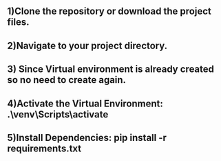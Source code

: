  ## 1)Clone the repository or download the project files. 
 ## 2)Navigate to your project directory.
 ## 3) Since Virtual environment is already created so no need to create again.
 ## 4)Activate the Virtual Environment: .\venv\Scripts\activate
 ## 5)Install Dependencies: pip install -r requirements.txt
    

